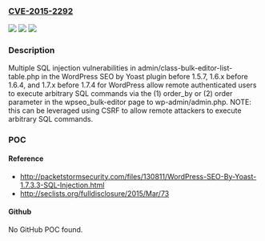 ### [CVE-2015-2292](https://cve.mitre.org/cgi-bin/cvename.cgi?name=CVE-2015-2292)
![](https://img.shields.io/static/v1?label=Product&message=n%2Fa&color=blue)
![](https://img.shields.io/static/v1?label=Version&message=n%2Fa&color=blue)
![](https://img.shields.io/static/v1?label=Vulnerability&message=n%2Fa&color=brighgreen)

### Description

Multiple SQL injection vulnerabilities in admin/class-bulk-editor-list-table.php in the WordPress SEO by Yoast plugin before 1.5.7, 1.6.x before 1.6.4, and 1.7.x before 1.7.4 for WordPress allow remote authenticated users to execute arbitrary SQL commands via the (1) order_by or (2) order parameter in the wpseo_bulk-editor page to wp-admin/admin.php.  NOTE: this can be leveraged using CSRF to allow remote attackers to execute arbitrary SQL commands.

### POC

#### Reference
- http://packetstormsecurity.com/files/130811/WordPress-SEO-By-Yoast-1.7.3.3-SQL-Injection.html
- http://seclists.org/fulldisclosure/2015/Mar/73

#### Github
No GitHub POC found.

